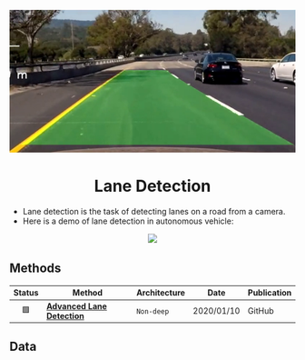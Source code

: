 <div align="center">
<img width="800" src="data/lane_detection.png">

Lane Detection
=============================

</div>

- Lane detection is the task of detecting lanes on a road from a camera.
- Here is a demo of lane detection in autonomous vehicle:
<div align="center">
	<img height="200" src="data/lane_detection.gif">
</div>


## Methods

| Status | Method                                                    | Architecture | Date       | Publication |
|:------:|-----------------------------------------------------------|--------------|------------|-------------|
|   🟩   | [**Advanced Lane Detection**](advanced_lane_detection.md) | `Non-deep`   | 2020/01/10 | GitHub      |


## Data
